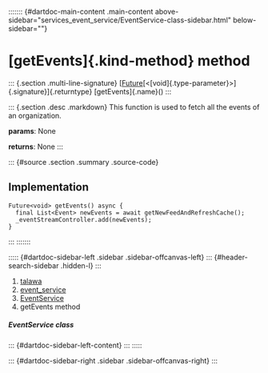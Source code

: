 ::::::: {#dartdoc-main-content .main-content above-sidebar="services_event_service/EventService-class-sidebar.html" below-sidebar=""}
<div>

# [getEvents]{.kind-method} method

</div>

::: {.section .multi-line-signature}
[[Future](https://api.flutter.dev/flutter/dart-core/Future-class.html)[\<[void]{.type-parameter}\>]{.signature}]{.returntype}
[getEvents]{.name}()
:::

::: {.section .desc .markdown}
This function is used to fetch all the events of an organization.

**params**: None

**returns**: None
:::

::: {#source .section .summary .source-code}
## Implementation

``` language-dart
Future<void> getEvents() async {
  final List<Event> newEvents = await getNewFeedAndRefreshCache();
  _eventStreamController.add(newEvents);
}
```
:::
:::::::

::::: {#dartdoc-sidebar-left .sidebar .sidebar-offcanvas-left}
::: {#header-search-sidebar .hidden-l}
:::

1.  [talawa](../../index.html)
2.  [event_service](../../services_event_service/)
3.  [EventService](../../services_event_service/EventService-class.html)
4.  getEvents method

##### EventService class

::: {#dartdoc-sidebar-left-content}
:::
:::::

::: {#dartdoc-sidebar-right .sidebar .sidebar-offcanvas-right}
:::
